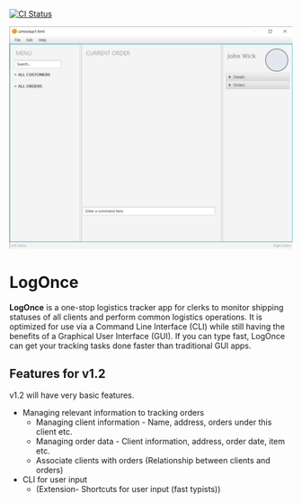 
[![CI Status](https://github.com/AY2021S1-CS2103-F09-4/tp/workflows/Java%20CI/badge.svg)](https://github.com/AY2021S1-CS2103-F09-4/tp/actions)

![Ui](docs/images/Ui.png)

# LogOnce

**LogOnce** is a one-stop logistics tracker app for clerks to monitor shipping statuses of all clients and perform common logistics operations. It is optimized for use via a Command Line Interface (CLI) while still having the benefits of a Graphical User Interface (GUI). If you can type fast, LogOnce can get your tracking tasks done faster than traditional GUI apps.

## Features for v1.2

v1.2 will have very basic features.

* Managing relevant information to tracking orders
  * Managing client information - Name, address, orders under this client etc.
  * Managing order data - Client information, address, order date, item etc.
  * Associate clients with orders (Relationship between clients and orders)
* CLI for user input
  * (Extension- Shortcuts for user input (fast typists))
